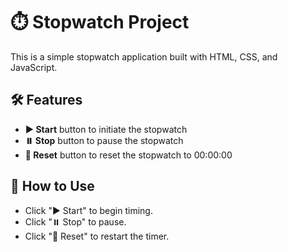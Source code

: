 # ⏱️ Stopwatch Project

This is a simple stopwatch application built with HTML, CSS, and JavaScript.

## 🛠️ Features
- **▶️ Start** button to initiate the stopwatch
- **⏸️ Stop** button to pause the stopwatch
- **🔄 Reset** button to reset the stopwatch to 00:00:00

## 📝 How to Use
- Click "▶️ Start" to begin timing.
- Click "⏸️ Stop" to pause.
- Click "🔄 Reset" to restart the timer.
